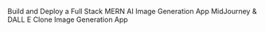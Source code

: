 Build and Deploy a Full Stack MERN AI Image Generation App MidJourney & DALL E Clone
Image Generation App

